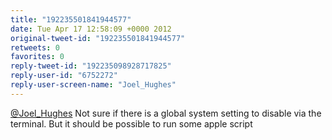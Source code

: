 ```yaml
---
title: "192235501841944577"
date: Tue Apr 17 12:58:09 +0000 2012
original-tweet-id: "192235501841944577"
retweets: 0
favorites: 0
reply-tweet-id: "192235098928717825"
reply-user-id: "6752272"
reply-user-screen-name: "Joel_Hughes"
---
```

<a href="https://twitter.com/Joel_Hughes">@Joel_Hughes</a> Not sure if there is a global system setting to disable via the terminal. But it should be possible to run some apple script
